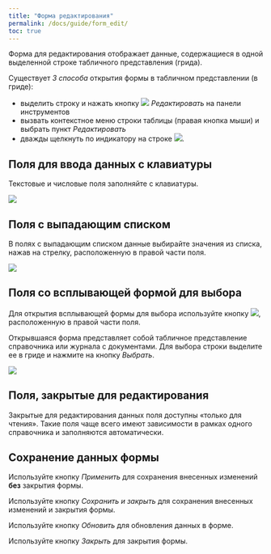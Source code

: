 ```yaml
---
title: "Форма редактирования"
permalink: /docs/guide/form_edit/
toc: true
---
```


Форма для редактирования отображает данные, содержащиеся в одной выделенной строке табличного представления (грида).

Существует *3 способа* открытия формы в табличном представлении (в гриде):
-   выделить строку и нажать кнопку ![](../../images/redikt.png) *Редактировать* на панели инструментов
-   вызвать контекстное меню строки таблицы (правая кнопка мыши) и выбрать пункт *Редактировать*
-   дважды щелкнуть по индикатору на строке ![](../../images/grid_tools/rowindicator.png).

## Поля для ввода данных с клавиатуры

Текстовые и числовые поля заполняйте с клавиатуры.

![](../../images/redikt1.png)

## Поля с выпадающим списком

В полях с выпадающим списком данные выбирайте значения из списка, нажав на стрелку, расположенную в правой части поля.

![](../../images/redikt2.png)

## Поля со всплывающей формой для выбора

Для открытия всплывающей формы для выбора используйте кнопку ![](../../images/redikt3.png), расположенную в правой части поля.

Открывшаяся форма представляет собой табличное представление справочника или журнала с документами.
Для выбора строки выделите ее в гриде и нажмите на кнопку *Выбрать*.

![](../../images/redikt4.png)

## Поля, закрытые для редактирования

Закрытые для редактирования данных поля доступны «только для чтения».
Такие поля чаще всего имеют зависимости в рамках одного справочника и заполняются автоматически.

## Сохранение данных формы

Используйте кнопку *Применить* для сохранения внесенных изменений **без** закрытия формы.

Используйте кнопку *Сохранить и закрыть* для сохранения внесенных изменений и закрытия формы.

Используйте кнопку *Обновить* для обновления данных в форме.

Используйте кнопку *Закрыть* для закрытия формы.
